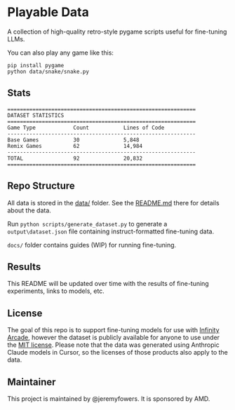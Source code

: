 # Playable Data

A collection of high-quality retro-style pygame scripts useful for fine-tuning LLMs.

You can also play any game like this:

```
pip install pygame
python data/snake/snake.py
```

## Stats

```
============================================================
DATASET STATISTICS
============================================================
Game Type            Count           Lines of Code
------------------------------------------------------------
Base Games           30              5,848
Remix Games          62              14,984
------------------------------------------------------------
TOTAL                92              20,832
============================================================
```

## Repo Structure

All data is stored in the [data/](data) folder. See the [README.md](data/README.md) there for details about the data.

Run `python scripts/generate_dataset.py` to generate a `output\dataset.json` file containing instruct-formatted fine-tuning data.

`docs/` folder contains guides (WIP) for running fine-tuning.

## Results

This README will be updated over time with the results of fine-tuning experiments, links to models, etc.

## License

The goal of this repo is to support fine-tuning models for use with [Infinity Arcade](https://github.com/lemonade-sdk/infinity-arcade), however the dataset is publicly available for anyone to use under the [MIT license](LICENSE). Please note that the data was generated using Anthropic Claude models in Cursor, so the licenses of those products also apply to the data.

## Maintainer

This project is maintained by @jeremyfowers. It is sponsored by AMD.
